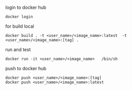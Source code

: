 login to docker hub
```
docker login
```

for build local 
```
docker build . -t <user_name>/<image_name>:latest  -t <user_name>/<image_name>:[tag] .
```

run and test

```
docker run -it <user_name>/<image_name>   /bin/sh
```

push to docker hub

```
docker push <user_name>/<image_name>:[tag] 
docker push <user_name>/<image_name>:latest
```
